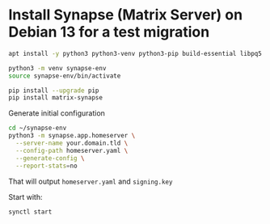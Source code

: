 # Install Synapse (Matrix Server) on Debian 13 for a test migration

```bash
apt install -y python3 python3-venv python3-pip build-essential libpq5 libssl-dev libffi-dev libjpeg-dev libxslt1-dev libpq-dev

python3 -m venv synapse-env
source synapse-env/bin/activate

pip install --upgrade pip
pip install matrix-synapse

```

Generate initial configuration

```bash
cd ~/synapse-env
python3 -m synapse.app.homeserver \
  --server-name your.domain.tld \
  --config-path homeserver.yaml \
  --generate-config \
  --report-stats=no

```

That will output `homeserver.yaml` and `signing.key`

Start with:

```bash
synctl start 
```
